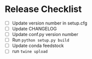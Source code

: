 # Release Checklist
- [ ] Update version number in setup.cfg
- [ ] Update CHANGELOG
- [ ] Update conf.py version number
- [ ] Run `python setup.py build`
- [ ] Update conda feedstock
- [ ] run `twine upload`

